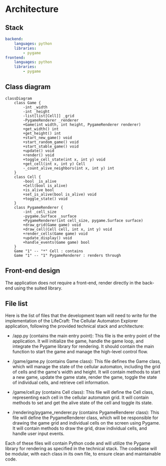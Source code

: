 # Architecture
## Stack
```yaml
backend:
    languages: python
    libraries:
        - pygame
frontend:
    languages: python
    libraries:
        - pygame
```
## Class diagram
```mermaid
classDiagram
    class Game {
        -int _width
        -int _height
        -list[list[Cell]] _grid
        -PygameRenderer _renderer
        +Game(int width, int height, PygameRenderer renderer)
        +get_width() int
        +get_height() int
        +start_new_game() void
        +start_random_game() void
        +start_stable_game() void
        +update() void
        +render() void
        +toggle_cell_state(int x, int y) void
        +get_cell(int x, int y) Cell
        -_count_alive_neighbors(int x, int y) int
    }
    class Cell {
        -bool _is_alive
        +Cell(bool is_alive)
        +is_alive bool
        +set_is_alive(bool is_alive) void
        +toggle_state() void
    }
    class PygameRenderer {
        -int _cell_size
        -pygame.Surface _surface
        +PygameRenderer(int cell_size, pygame.Surface surface)
        +draw_grid(Game game) void
        +draw_cell(Cell cell, int x, int y) void
        +render_cells(Game game) void
        +update_display() void
        +handle_events(Game game) bool
    }
    Game "1" -- "*" Cell : contains
    Game "1" -- "1" PygameRenderer : renders through
```
## Front-end design
The application does not require a front-end, render directly in the back-end using the suited library.

## File list
Here is the list of files that the development team will need to write for the implementation of the LifeCraft: The Cellular Automaton Explorer application, following the provided technical stack and architecture:

- /app.py (contains the main entry point): This file is the entry point of the application. It will initialize the game, handle the game loop, and integrate the Pygame library for rendering. It should contain the main function to start the game and manage the high-level control flow.

- /game/game.py (contains Game class): This file defines the Game class, which will manage the state of the cellular automaton, including the grid of cells and the game's width and height. It will contain methods to start a new game, update the game state, render the game, toggle the state of individual cells, and retrieve cell information.

- /game/cell.py (contains Cell class): This file will define the Cell class, representing each cell in the cellular automaton grid. It will contain methods to set and get the alive state of the cell and toggle its state.

- /rendering/pygame_renderer.py (contains PygameRenderer class): This file will define the PygameRenderer class, which will be responsible for drawing the game grid and individual cells on the screen using Pygame. It will contain methods to draw the grid, draw individual cells, and handle user input events.

Each of these files will contain Python code and will utilize the Pygame library for rendering as specified in the technical stack. The codebase will be modular, with each class in its own file, to ensure clean and maintainable code.

